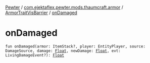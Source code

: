 [Pewter](../../index.md) / [com.ejektaflex.pewter.mods.thaumcraft.armor](../index.md) / [ArmorTraitVisBarrier](index.md) / [onDamaged](./on-damaged.md)

# onDamaged

`fun onDamaged(armor: ItemStack?, player: EntityPlayer, source: DamageSource, damage: `[`Float`](https://kotlinlang.org/api/latest/jvm/stdlib/kotlin/-float/index.html)`, newDamage: `[`Float`](https://kotlinlang.org/api/latest/jvm/stdlib/kotlin/-float/index.html)`, evt: LivingDamageEvent?): `[`Float`](https://kotlinlang.org/api/latest/jvm/stdlib/kotlin/-float/index.html)